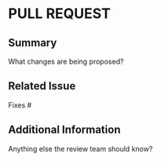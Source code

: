 # PULL REQUEST

## Summary
What changes are being proposed?

## Related Issue
Fixes #

## Additional Information
Anything else the review team should know?

[//]: # (PR title: Remember to name your PR descriptively!)
